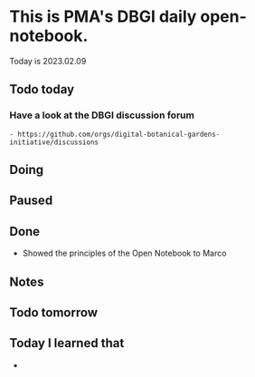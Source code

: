 
# This is PMA's DBGI daily open-notebook.

Today is 2023.02.09

## Todo today

### Have a look at the DBGI discussion forum
    - https://github.com/orgs/digital-botanical-gardens-initiative/discussions
###
###

## Doing

## Paused

## Done

- Showed the principles of the Open Notebook to Marco

## Notes

## Todo tomorrow

###
###
###


## Today I learned that

- 